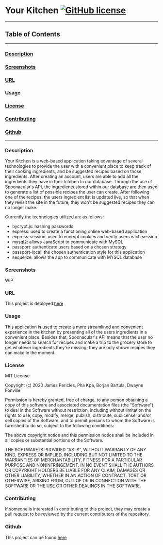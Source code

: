 # Your Kitchen [![GitHub license](https://img.shields.io/github/license/Naereen/StrapDown.js.svg)](https://github.com/Naereen/StrapDown.js/blob/master/LICENSE)

---

## Table of Contents

---

### [Description](#Description)

### [Screenshots](#Screenshots)

### [URL](#URL)

### [Usage](#Usage)

### [License](#License)

### [Contributing](#Contributing)

### [Github](#Github)

---

### <a name="Description"></a>Description

Your Kitchen is a web-based application taking advantage of several technologies to provide the user with a convenient place to keep track of their cooking ingredients, and be suggested recipes based on those ingredients. After creating an account, users are able to add all the ingredients they have in their kitchen to our database. Through the use of Spoonacular's API, the ingredients stored within our database are then used to generate a list of possible recipes the user can create. After following one of the recipes, the users ingredient list is updated live, so that when they revisit the site in the future, they won't be suggested recipes they can no longer make.

Currently the technologies utilized are as follows:
* bycrypt.js: hashing passwords
* express: used to create a functioning online web-based application
* express-session: used to encrypt cookies and verify users each session
* mysql2: allows JavaScript to communicate with MySQL
* passport: authenticate users based on a chosen strategy 
* passport-local: the chosen authentication style for this application 
* sequelize: allows the app to communicate with MYSQL database
    
### <a name="Screenshots"></a>Screenshots

WIP

### <a name="URL"></a>URL

This project is deployed [here](https://your-kitchen.herokuapp.com/)

### <a name="Usage"></a>Usage

This application is used to create a more streamlined and convenient experience in the kitchen by presenting all of the users ingredients in a convenient place. Besides that, Spoonacular's API means that the user no longer needs to search for recipes and make a trip to the grocery store to get whatever ingredients they're missing; they are only shown recipes they can make in the moment.

### <a name="License"></a>License

MIT License

Copyright (c) 2020 James Pericles, Pha Kpa, Borjan Bartula, Dwayne Fonville
  
Permission is hereby granted, free of charge, to any person obtaining a copy
of this software and associated documentation files (the "Software"), to deal
in the Software without restriction, including without limitation the rights
to use, copy, modify, merge, publish, distribute, sublicense, and/or sell
copies of the Software, and to permit persons to whom the Software is
furnished to do so, subject to the following conditions:
  
The above copyright notice and this permission notice shall be included in all
copies or substantial portions of the Software.
  
THE SOFTWARE IS PROVIDED "AS IS", WITHOUT WARRANTY OF ANY KIND, EXPRESS OR
IMPLIED, INCLUDING BUT NOT LIMITED TO THE WARRANTIES OF MERCHANTABILITY,
FITNESS FOR A PARTICULAR PURPOSE AND NONINFRINGEMENT. IN NO EVENT SHALL THE
AUTHORS OR COPYRIGHT HOLDERS BE LIABLE FOR ANY CLAIM, DAMAGES OR OTHER
LIABILITY, WHETHER IN AN ACTION OF CONTRACT, TORT OR OTHERWISE, ARISING FROM,
OUT OF OR IN CONNECTION WITH THE SOFTWARE OR THE USE OR OTHER DEALINGS IN THE
SOFTWARE.

### <a name="Contributing"></a>Contributing

If someone is interested in contributing to this project, they may create a pull request to be reviewed by the current contributors of the repository.

### <a name="Github"></a>Github

This project can be found [here](https://github.com/MrBusiness87/Your_Kitchen)
